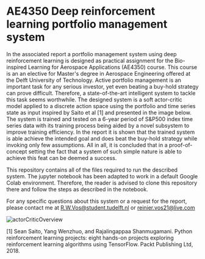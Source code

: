 # AE4350 Deep reinforcement learning portfolio management system 

In the associated report a portfolio management system using deep reinforcement learning is designed as
practical assignment for the Bio-inspired Learning for Aerospace Applications (AE4350) course. This course is an an elective for Master's degree in Aerospace Engineering offered at the Delft University of Technology.
Active portfolio management is an important task for any serious investor, yet even beating a
buy-hold strategy can prove difficult. Therefore, a state-of-the-art intelligent system to tackle
this task seems worthwhile. The designed system is a soft actor-critic model applied to a discrete action space using the portfolio and time series state as input inspired by Saito et al [1] and presented in the image below. The system
is trained and tested on a 6-year period of S&P500 index time series data with its training
process being aided by a novel subsystem to improve training efficiency. In the report it is shown that the trained system is able achieve the intended goal and does beat the buy-hold strategy while invoking only few assumptions. All in all, it is concluded that in a proof-of-concept setting the fact that a system of such simple nature is able to achieve this feat
can be deemed a success.

This repository contains all of the files required to run the described system. The jupyter notebook has been adapted to work in a default Google Colab environment. Therefore, the reader is advised to clone this repository there and follow the steps as described in the notebook. 

For any specific questions about this system or a request for the report, please contact me at R.W.Vos@student.tudelft.nl or reinier.vos21@live.com

![actorCriticOverview](https://user-images.githubusercontent.com/99670985/180073536-b1f752d9-7370-4166-908b-ec4b5b4bb60a.jpg)

[1] Sean Saito, Yang Wenzhuo, and Rajalingappaa Shanmugamani. Python reinforcement learning projects: eight hands-on projects exploring reinforcement learning algorithms using TensorFlow. Packt Publishing Ltd, 2018.
